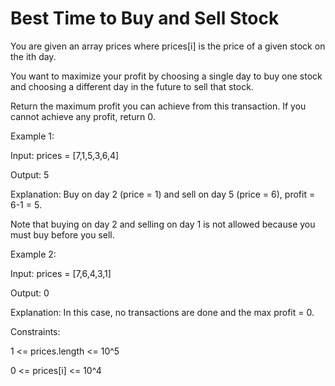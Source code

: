 #  Best Time to Buy and Sell Stock

You are given an array prices where prices[i] is the price of a given stock on the ith day.

You want to maximize your profit by choosing a single day to buy one stock and choosing a different day in the future to sell that stock.

Return the maximum profit you can achieve from this transaction. If you cannot achieve any profit, return 0.

 

Example 1:

Input: prices = [7,1,5,3,6,4]

Output: 5

Explanation: Buy on day 2 (price = 1) and sell on day 5 (price = 6), profit = 6-1 = 5.


Note that buying on day 2 and selling on day 1 is not allowed because you must buy before you sell.

Example 2:


Input: prices = [7,6,4,3,1]

Output: 0

Explanation: In this case, no transactions are done and the max profit = 0.



Constraints:

1 <= prices.length <= 10^5

0 <= prices[i] <= 10^4
